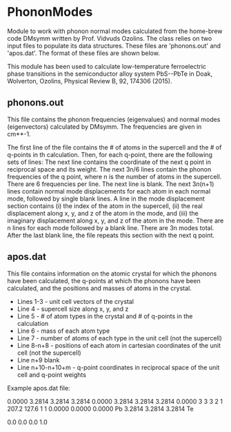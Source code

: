 PhononModes
===========

Module to work with phonon normal modes calculated from the home-brew code
DMsymm written by Prof. Vidvuds Ozolins. The class relies on two input files to
populate its data structures. These files are 'phonons.out' and 'apos.dat'. 
The format of these files are shown below.

This module has been used to calculate low-temperature ferroelectric phase 
transitions in the semiconductor alloy system PbS--PbTe in
Doak, Wolverton, Ozolins, Physical Review B, 92, 174306 (2015).

phonons.out
-----------
This file contains the phonon frequencies (eigenvalues) and normal modes
(eigenvectors) calculated by DMsymm. The frequencies are given in cm**-1.

The first line of the file contains the # of atoms in the supercell and the # of
q-points in th calculation.
Then, for each q-point, there are the following sets of lines:
The next line contains the coordinate of the next q point in reciprocal space and
its weight.
The next 3n/6 lines contain the phonon frequencies of the q point, where n is
the number of atoms in the supercell. There are 6 frequencies per line.
The next line is blank.
The next 3*n*(n+1) lines contain normal mode displacements for each atom in each
normal mode, followed by single blank lines. A line in the mode displacement
section contains
    (i) the index of the atom in the supercell,
    (ii) the real displacement along x, y, and z of the atom in the mode, and
    (iii) the imaginary displacement along x, y, and z of the atom in the mode.
There are n lines for each mode followed by a blank line. There are 3n modes
total.
After the last blank line, the file repeats this section with the next q point.

apos.dat
--------
This file contains information on the atomic crystal for which the phonons have
been calculated, the q-points at which the phonons have been calculated, and the
positions and masses of atoms in the crystal.

- Lines 1-3 - unit cell vectors of the crystal
- Line 4 - supercell size along x, y, and z
- Line 5 - # of atom types in the crystal and # of q-points in the calculation
- Line 6 - mass of each atom type
- Line 7 - number of atoms of each type in the unit cell (not the supercell)
- Line 8-n+8 - positions of each atom in cartesian coordinates of the unit cell
  (not the supercell)
- Line n+9 blank
- Line n+10-n+10+m - q-point coordinates in reciprocal space of the unit cell
  and q-point weights

Example apos.dat file:

0.0000 3.2814 3.2814
3.2814 0.0000 3.2814
3.2814 3.2814 0.0000
3 3 3
2 1
207.2 127.6
1 1
0.0000 0.0000 0.0000 Pb
3.2814 3.2814 3.2814 Te

0.0 0.0 0.0 1.0

